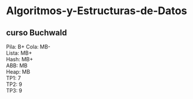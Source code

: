 # Algoritmos-y-Estructuras-de-Datos
## curso Buchwald   
Pila: B+
Cola: MB-  
Lista: MB+  
Hash: MB+  
ABB: MB  
Heap: MB  
TP1: 7  
TP2: 9  
TP3: 9  
